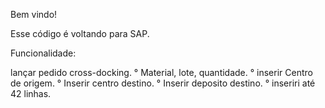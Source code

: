 Bem vindo!

Esse código é voltando para SAP.

Funcionalidade:

 lançar pedido cross-docking.
° Material, lote, quantidade.
° inserir Centro de origem.
° Inserir centro destino.
° Inserir deposito destino.
° inseriri até 42 linhas.


